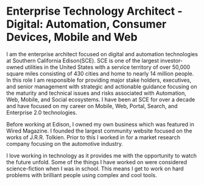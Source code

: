 # Enterprise Technology Architect - Digital: Automation, Consumer Devices, Mobile and Web

I am the enterprise architect focused on digital and automation technologies at Southern California Edison(SCE). SCE is one of the largest investor-owned utilities in the United States with a service territory of over 50,000 square miles consisting of 430 cities and home to nearly 14 million people. In this role I am responsible for providing major stake holders, executives, and senior management with strategic and actionable guidance focusing on the maturity and technical issues and risks associated with Automation, Web, Mobile, and Social ecosystems. I have been at SCE for over a decade and have focused on my career on Mobile, Web, Portal, Search, and Enterprise 2.0 technologies.

Before working at Edison, I owned my own business which was featured in Wired Magazine. I founded the largest community website focused on the works of J.R.R. Tolkien. Prior to this I worked in for a market research company focusing on the automotive industry.

I love working in technology as it provides me with the opportunity to watch the future unfold. Some of the things I have worked on were considered science-fiction when I was in school. This means I get to work on hard problems with brilliant people using complex and cool tools. 

<!--
**TedTschopp/TedTschopp** is a ✨ _special_ ✨ repository because its `README.md` (this file) appears on your GitHub profile.

Here are some ideas to get you started:

- 🔭 I’m currently working on ...
- 🌱 I’m currently learning ...
- 👯 I’m looking to collaborate on ...
- 🤔 I’m looking for help with ...
- 💬 Ask me about ...
- 📫 How to reach me: ...
- 😄 Pronouns: ...
- ⚡ Fun fact: ...
-->
